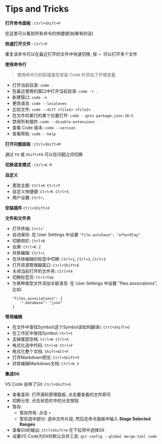 # Tips and Tricks
**打开命令面板** : `Ctrl+Shift+P`

在这里可以看到所有命令的快捷键(如果有的话)

**快速打开文件** : `Ctrl+P`

重复该命令可以在最近打开的文件中快速切换, 按 <kbd> → </kbd> 可以打开多个文件

**使用命令行**

> 使用命令行的前提是在安装 Code 时添加了环境变量

- 打开当前目录: `code .` 
- 在最近使用的窗口中打开当前目录: `code -r .` 
- 新建窗口: `code -n` 
- 更改语言: `code --locale=es` 
- 比较文件: `code --diff <file1> <file2>` 
- 在文件的某行的某个位置打开: `code --goto package.json:10:5` 
- 禁用所有插件: `code --disable-extensions .` 
- 查看 Code 版本: `code --version` 
- 查看帮助: `code --help` 

**打开问题面板** : `Ctrl+Shift+M`

通过 `F8` 或 `Shift+F8` 可以在问题之间切换

**切换语言模式** : `Ctrl+K M`

**自定义**

- 更改主题:  `Ctrl+K Ctrl+T`
- 自定义快捷键: `Ctrl+K Ctrl+S`
- 用户设置: `Ctrl+,`

**安装插件** `Ctrl+Shift+X`

**文件和文件夹**

- 打开终端: ``Ctrl+` ``
- 自动保存: 在 User Settings 中设置 `"file.autoSave": "afterDlay"`
- 切换侧栏: `Ctrl+B`
- 全屏: `Ctrl+K Z`
- 并排编辑: `Ctrl+\`
- 在并排编辑的标签中切换: `Ctrl+1`, `Ctrl+2`, `Ctrl+3`
- 打开资源管理器窗口: `Ctrl+Shift+E`
- 关闭当前打开的文件夹: `Ctrl+F4`
- 切换标签页: `Ctrl+Tab`
- 为某种类型文件添加关联语言: 在 User Settings 中设置 "files.associations", 比如:
    ```
    "files.associations": {
        ".database": "json"
    }
    ```

**常用编辑**

- 在文件中查找Symbol(这个Symbol该如何翻译): `Ctrl+Shift+O`
- 在工作区中查找Symbol: `Ctrl+t`
- 去掉尾部空格: `Ctrl+K Ctrl+X`
- 格式化选中代码: `Ctrl+K Ctrl+F`
- 格式化整个文档: `Shift+Alt+F`
- 打开Markdown预览: `Ctrl+Shift+V`
- 并排编辑Markdown文档: `Ctrl+K V`

**集成Git**

VS Code 自带了Git: `Ctrl+Shift+G`

- 查看差异: 打开源码管理面板, 点击要查看的文件即可
- 切换分支: 点击状态栏中的分支按钮
- 暂存: 
    - 暂存所有: 点击 `+`  
    - 暂存选中部分: 选中文件片段, 然后在命令面板中输入 **Stage Selected Ranges**
- 查看Git的输出: `Ctrl+Shift+U` 在下拉项中选择Git
- 设置VS Code为Git的默认合并工具: `git config --global merge.tool code`